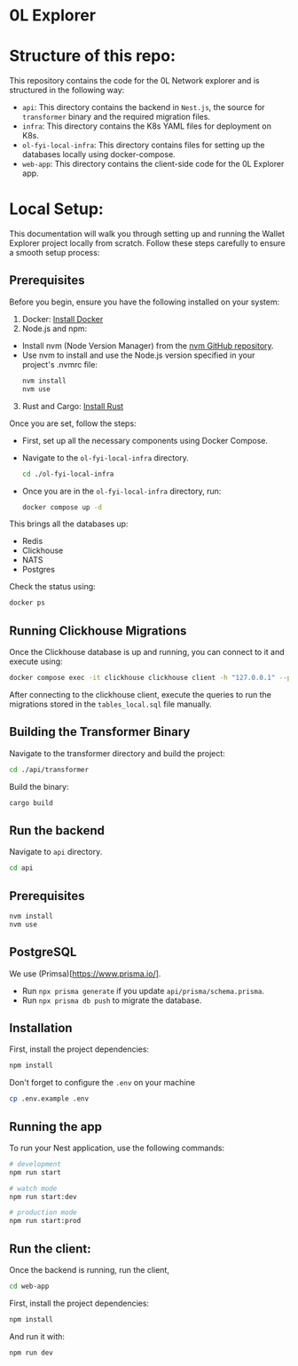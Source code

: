 # 0L Explorer

# Structure of this repo:

This repository contains the code for the 0L Network explorer and is
structured in the following way:

- `api`: This directory contains the backend in `Nest.js`, the source for `transformer` binary
  and the required migration files.
- `infra`: This directory contains the K8s YAML files for deployment on K8s.
- `ol-fyi-local-infra`: This directory contains files for setting up the databases locally using docker-compose.
- `web-app`: This directory contains the client-side code for the 0L Explorer app.


# Local Setup:

This documentation will walk you through setting up and running the Wallet Explorer project locally from scratch. Follow these steps carefully to ensure a smooth setup process:

Prerequisites
--------------

Before you begin, ensure you have the following installed on your system:

1. Docker: [Install Docker](https://docs.docker.com/get-docker/)
2. Node.js and npm:
  * Install nvm (Node Version Manager) from the [nvm GitHub repository](https://github.com/nvm-sh/nvm#installing-and-updating).
  * Use nvm to install and use the Node.js version specified in your project's .nvmrc file:
     ```bash
     nvm install
     nvm use
     ```

3. Rust and Cargo: [Install Rust](https://www.rust-lang.org/tools/install)

Once you are set, follow the steps:

- First, set up all the necessary components using Docker Compose.

- Navigate to the `ol-fyi-local-infra` directory.

   ```bash
   cd ./ol-fyi-local-infra  
   ```

- Once you are in the `ol-fyi-local-infra` directory, run:

   ```bash
   docker compose up -d
   ```

This brings all the databases up:

- Redis
- Clickhouse
- NATS
- Postgres

Check the status using:

```bash
docker ps
```

Running Clickhouse Migrations
------------------------------

Once the Clickhouse database is up and running,
you can connect to it and execute using:

```bash 
docker compose exec -it clickhouse clickhouse client -h "127.0.0.1" --port 9000 -u "olfyi" --password "olfyi" -n
```

After connecting to the clickhouse client, execute the queries to
run the migrations stored in the `tables_local.sql` file manually.

Building the Transformer Binary
---------------------------------

Navigate to the transformer directory and build the project:

```bash 
cd ./api/transformer
```

Build the binary:

```bash 
cargo build
```

Run the backend
----------------

Navigate to `api` directory.

```bash
cd api
```

## Prerequisites

```bash
nvm install
nvm use
```


## PostgreSQL

We use (Primsa)[https://www.prisma.io/].

- Run `npx prisma generate` if you update `api/prisma/schema.prisma`.
- Run `npx prisma db push` to migrate the database.



## Installation

First, install the project dependencies:

```bash
npm install
```

Don't forget to configure the `.env` on your machine

```bash
cp .env.example .env
```

## Running the app

To run your Nest application, use the following commands:

```bash
# development
npm run start

# watch mode
npm run start:dev

# production mode
npm run start:prod
```


Run the client:
----------------

Once the backend is running, run the client,

```bash
cd web-app
```

First, install the project dependencies:

```bash
npm install
```

And run it with:

```bash
npm run dev
```

